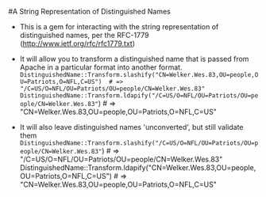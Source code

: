 #A String Representation of Distinguished Names

* This is a gem for interacting with the string representation of distinguished names, per the RFC-1779 (http://www.ietf.org/rfc/rfc1779.txt)

* It will allow you to transform a distinguished name that is passed from Apache in a particular format into another format.
`DistinguishedName::Transform.slashify("CN=Welker.Wes.83,OU=people,OU=Patriots,O=NFL,C=US")  # => "/C=US/O=NFL/OU=Patriots/OU=people/CN=Welker.Wes.83"`
`DistinguishedName::Transform.ldapify("/C=US/O=NFL/OU=Patriots/OU=people/CN=Welker.Wes.83"`) # => "CN=Welker.Wes.83,OU=people,OU=Patriots,O=NFL,C=US"

* It will also leave distinguished names 'unconverted', but still validate them
`DistinguishedName::Transform.slashify("/C=US/O=NFL/OU=Patriots/OU=people/CN=Welker.Wes.83"`) # => "/C=US/O=NFL/OU=Patriots/OU=people/CN=Welker.Wes.83"`
`DistinguishedName::Transform.ldapify("CN=Welker.Wes.83,OU=people,OU=Patriots,O=NFL,C=US")    # => "CN=Welker.Wes.83,OU=people,OU=Patriots,O=NFL,C=US"
